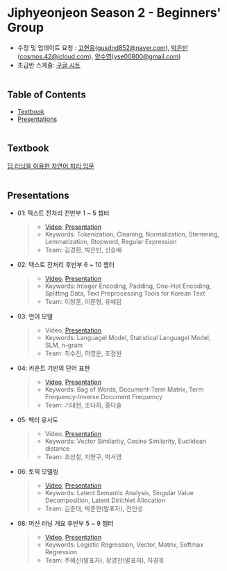 # Jiphyeonjeon Season 2 - Beginners' Group
* 수정 및 업데이트 요청 : [고현웅](https://github.com/hyunwoongko)(gusdnd852@naver.com), [박은빈](https://github.com/42cosmos)(cosmos.42@icloud.com), [양수영](https://github.com/aiaaua)(yse00800@gmail.com)
* 초급반 스케쥴: [구글 시트](https://docs.google.com/spreadsheets/d/1pwkvIwf3T1bo2y7aXmSYPN6otlPKJl9kCJHaze0H3KY/edit#gid=0)
<br><br>

## Table of Contents
- [Textbook](#Textbook)
- [Presentations](#Presentations)
<br><br>

## Textbook
[딥 러닝을 이용한 자연어 처리 입문](https://wikidocs.net/book/2155)
<br><br>

## Presentations
- 01: 텍스트 전처리 전반부 1 ~ 5 챕터
  >- [Video](https://youtu.be/2bbIxIscfCA), [Presentation](./presentations/season2-1조-텍스트전처리_전반부.pdf)
  >- Keywords: Tokenization, Cleaning, Normalization, Stemming, Lemmatization, Stopword, Regular Expression
  >- Team: 김경환, 박은빈, 신승배

- 02: 텍스트 전처리 후반부 6 ~ 10 챕터
  >- [Video](https://youtu.be/1c8MP9hPt5c), [Presentation](./presentations/season2-2조_텍스트전처리_후반부.pdf)
  >- Keywords: Integer Encoding, Padding, One-Hot Encoding, Splitting Data, Text Preprocessing Tools for Korean Text
  >- Team: 이창훈, 이문형, 유예림 

- 03: 언어 모델

  >- Video, [Presentation](./presentations/season2-3조_언어모델.pdf)
  >- Keywords: Languagel Model, Statistical Languagel Model, SLM, n-gram
  >- Team: 최수진, 허영운, 조정원

- 04: 카운트 기반의 단어 표현
  >- [Video](https://youtu.be/zMgn0-tO0Nc), [Presentation](./presentations/season2-4조_카운트기반단어표현.pdf)
  >- Keywords: Bag of Words, Document-Term Matrix, Term Frequency-Inverse Document Frequency  
  >- Team: 기대현, 조다희, 홍다솔
  
- 05: 벡터 유사도

  >- Video, [Presentation](./presentations/season2-5조_벡터유사도.pdf)
  >- Keywords: Vector Similarity, Cosine Similarity, Euclidean distance
  >- Team: 조성철, 지현구, 박서영

- 06: 토픽 모델링

  >- [Video](https://youtu.be/PyuCL7AyuBg), [Presentation](./presentations/season2-6조-토픽모델링.pdf)
  >- Keywords: Latent Semantic Analysis, Singular Value Decomposition, Latent Dirichlet Allocation
  >- Team: 김준태, 박준현(발표자), 전인성

- 08: 머신 러닝 개요 후반부 5 ~ 9 챕터

  >- [Video](https://www.youtube.com/watch?v=uuJAO5hXvmA), [Presentation](./presentations/season2-8조-머신러닝_후반부.pdf)
  >- Keywords: Logistic Regression, Vector, Matrix, Softmax Regression
  >- Team: 주혜신(발표자), 장영찬(발표자), 차경묵